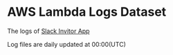 # AWS Lambda Logs Dataset

The logs of [Slack Invitor App](https://github.com/caputdraconis050630/slack-invitor)

Log files are daily updated at 00:00(UTC)
